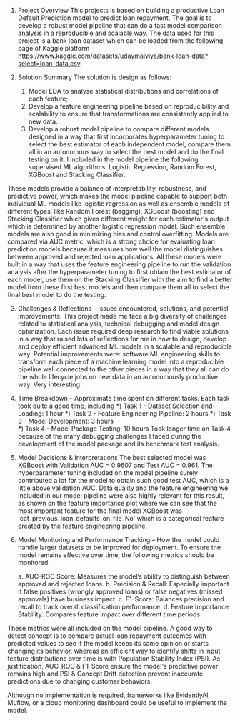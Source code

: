 

1. Project Overview 
This projects is based on building a productive Loan Default Prediction model to predict loan repayment. The goal is to develop a robust model pipeline that can do a fast model comparison analysis in a reproducible and scalable way. The data used for this project is a bank loan dataset which can be loaded from the following page of Kaggle platform 
https://www.kaggle.com/datasets/udaymalviya/bank-loan-data?select=loan_data.csv.



2. Solution Summary 
The solution is design as follows:
    1. Model EDA to analyse statistical distributions and correlations of each feature;
    2. Develop a feature engineering pipeline based on reproducibility and scalability to ensure that transformations are consistently applied to new data.
    3. Develop a robust model pipeline to compare different models designed in a way that first incorporates hyperparameter tuning to select the best estimator      of each independent model, compare them all in an autonomous way to select the best model and do the final testing on it. I included in the model pipeline       the following supervised ML algorithms: Logistic Regression, Random Forest, XGBoost and Stacking Classifier.

These models provide a balance of interpretability, robustness, and predictive power, which makes the model pipeline capable to support both individual ML models like logistic regression as well as ensemble models of different types, like Random Forest (bagging), XGBoost (boosting) and Stacking Classifier which gives different weight for each estimator's output which is determined by another logistic regression model. Such ensemble models are also good in minimizing bias and control overfitting. Models are compared via AUC metric, which is a strong choice for evaluating loan prediction models because it measures how well the model distinguishes between approved and rejected loan applications. All these models were built in a way that uses the feature engineering pipeline to run the validation analysis after the hyperparameter tuning to first obtain the best estimator of each model, use them on the Stacking Classifier with the aim to find a better model from these first best models and then compare them all to select the final best model to do the testing.


3. Challenges & Reflections – Issues encountered, solutions, and potential improvements.
This project made me face a big diversity of challenges related to statistical analysis, technical debugging and model design optimization. Each issue required deep research to find viable solutions in a way that raised lots of reflections for me in how to design, develop and deploy efficient advanced ML models in a scalable and reproducible way. Potential improvements were: software ML engineering skills to transform each piece of a machine learning model into a reproducible pipeline well connected to the other pieces in a way that they all can do the whole lifecycle jobs on new data in an autonomously productive way. Very interesting.


4. Time Breakdown – Approximate time spent on different tasks.
Each task took quite a good time, including
*) Task 1 - Dataset Selection and Loading: 1 hour
*) Task 2 - Feature Engineering Pipeline: 2 hours
*) Task 3 - Model Development: 3 hours   
*) Task 4 - Model Package Testing: 10 hours
Took longer time on Task 4 because of the many debugging challenges I faced during the development of the model package and its benchmark test analysis.

5. Model Decisions & Interpretations 
The best selected model was XGBoost with Validation AUC = 0.9607 and Test AUC = 0.961. The hyperparameter tuning included on the model pipeline surely contributed a lot for the model to obtain such good test AUC, which is a little above validation AUC. Data quality and the feature engineering we included in our model pipeline were also highly relevant for this result, as shown on the feature importance plot where we can see that the most important feature for the final model XGBoost was 'cat_previous_loan_defaults_on_file_No' which is a categorical feature created by the feature engineering pipeline.   
   
6. Model Monitoring and Performance Tracking – How the model could handle larger datasets or be improved for deployment.
To ensure the model remains effective over time, the following metrics should be monitored:

    a. AUC-ROC Score: Measures the model’s ability to distinguish between approved and rejected loans.
    b. Precision & Recall: Especially important if false positives (wrongly approved loans) or false negatives (missed approvals) have business impact.
    c. F1-Score: Balances precision and recall to track overall classification performance.
    d. Feature Importance Stability: Compares feature impact over different time periods.

These metrics were all included on the model pipeline. A good way to detect concept is to compare actual loan repayment outcomes with predicted values to see if the model keeps its same opinion or starts changing its behavior, whereas an efficient way to identify shifts in input feature distributions over time is with Population Stability Index (PSI). As justification, AUC-ROC & F1-Score ensure the model's predictive power remains high and PSI & Concept Drift detection prevent inaccurate predictions due to changing customer behaviors.

Although no implementation is required, frameworks like EvidentlyAI, MLflow, or a cloud monitoring dashboard could be useful to implement the model.